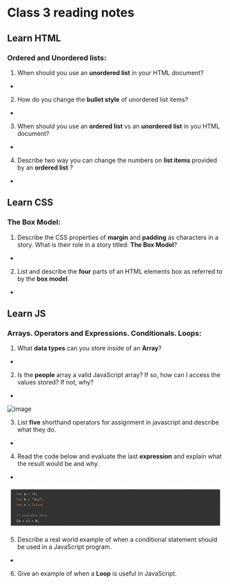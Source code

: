# Class 3 reading notes

## Learn HTML

### **Ordered** and **Unordered** lists:

1. When should you use an **unordered list** in your HTML document?
  *

2. How do you change the **bullet style** of unordered list items?
  *

3. When should you use an **ordered list** vs an **unordered list** in you HTML document?
  *

4. Describe two way you can change the numbers on **list items** provided by an **ordered list** ?
  *


## **Learn CSS**

### **The Box Model**:

1. Describe the CSS properties of **margin** and **padding** as characters in a story. What is their role in a story titled: **The Box Model**?
  *

2. List and describe the **four** parts of an HTML elements box as referred to by the **box model**.
  *

## **Learn JS**

### **Arrays**. **Operators** and **Expressions**. **Conditionals**. **Loops**:

1. What **data types** can you store inside of an **Array**?
  *

2. Is the **people** array a valid JavaScript array? If so, how can I access the values stored? If not, why?
  *

![image](/Users/raphaelcesar/projects/courses/reading-notes/201-reading-notes/img/Array.png)


3. List **five** shorthand operators for assignment in javascript and describe what they do.
  *

4. Read the code below and evaluate the last **expression** and explain what the result would be and why.
  *

![image](201-reading-notes/img/expression.png)

5. Describe a real world example of when a conditional statement should be used in a JavaScript program.
  *

6. Give an example of when a **Loop** is useful in JavaScript.
